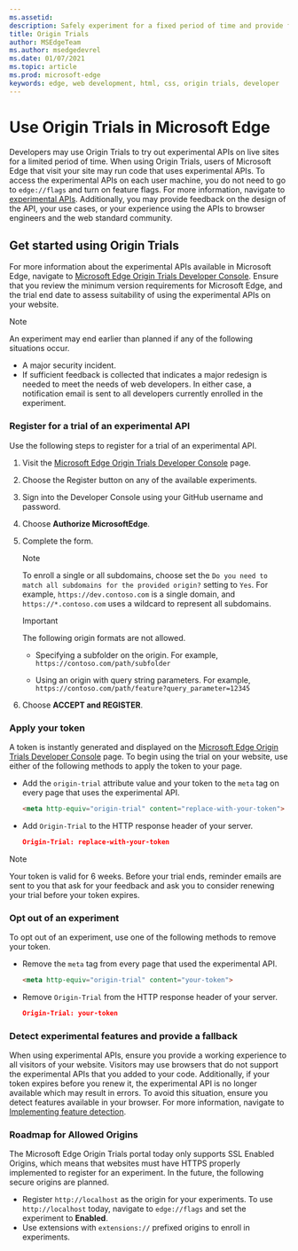 ```yaml
---
ms.assetid:
description: Safely experiment for a fixed period of time and provide feedback on new platform features.
title: Origin Trials
author: MSEdgeTeam
ms.author: msedgedevrel
ms.date: 01/07/2021
ms.topic: article
ms.prod: microsoft-edge
keywords: edge, web development, html, css, origin trials, developer
---
```

# Use Origin Trials in Microsoft Edge

Developers may use Origin Trials to try out experimental APIs on live sites for a limited period of time.  When using Origin Trials, users of Microsoft Edge that visit your site may run code that uses experimental APIs.  To access the experimental APIs on each user machine, you do not need to go to `edge://flags` and turn on feature flags.  For more information, navigate to [experimental APIs](https://developer.microsoft.com/microsoft-edge/origin-trials).  Additionally, you may provide feedback on the design of the API, your use cases, or your experience using the APIs to browser engineers and the web standard community.


<!-- ====================================================================== -->
## Get started using Origin Trials

For more information about the experimental APIs available in Microsoft Edge, navigate to [Microsoft Edge Origin Trials Developer Console](https://developer.microsoft.com/microsoft-edge/origin-trials).  Ensure that you review the minimum version requirements for Microsoft Edge, and the trial end date to assess suitability of using the experimental APIs on your website.

> [!NOTE]
> An experiment may end earlier than planned if any of the following situations occur.
> *   A major security incident.
> *   If sufficient feedback is collected that indicates a major redesign is needed to meet the needs of web developers.
> In either case, a notification email is sent to all developers currently enrolled in the experiment.

### Register for a trial of an experimental API

Use the following steps to register for a trial of an experimental API.

1.  Visit the [Microsoft Edge Origin Trials Developer Console](https://developer.microsoft.com/microsoft-edge/origin-trials) page.
1.  Choose the Register button on any of the available experiments.
1.  Sign into the Developer Console using your GitHub username and password.
1.  Choose **Authorize MicrosoftEdge**.
1.  Complete the form.

    > [!NOTE]
    > To enroll a single or all subdomains, choose set the `Do you need to match all subdomains for the provided origin?` setting to `Yes`.  For example, `https://dev.contoso.com` is a single domain, and `https://*.contoso.com` uses a wildcard to represent all subdomains.

    > [!IMPORTANT]
    > The following origin formats are not allowed.
    > *   Specifying a subfolder on the origin.  For example, `https://contoso.com/path/subfolder`
    >
    > *   Using an origin with query string parameters.  For example, `https://contoso.com/path/feature?query_parameter=12345`

1.  Choose **ACCEPT and REGISTER**.

### Apply your token

A token is instantly generated and displayed on the [Microsoft Edge Origin Trials Developer Console](https://developer.microsoft.com/microsoft-edge/origin-trials) page.  To begin using the trial on your website, use either of the following methods to apply the token to your page.

*   Add the `origin-trial` attribute value and your token to the `meta` tag on every page that uses the experimental API.

    ```html
    <meta http-equiv="origin-trial" content="replace-with-your-token">
    ```

*   Add `Origin-Trial` to the HTTP response header of your server.

    ```json
    Origin-Trial: replace-with-your-token
    ```

> [!NOTE]
> Your token is valid for 6 weeks.  Before your trial ends, reminder emails are sent to you that ask for your feedback and ask you to consider renewing your trial before your token expires.

### Opt out of an experiment

To opt out of an experiment, use one of the following methods to remove your token.

*   Remove the `meta` tag from every page that used the experimental API.

    ```html
    <meta http-equiv="origin-trial" content="your-token">
    ```

*   Remove `Origin-Trial` from the HTTP response header of your server.

    ```json
    Origin-Trial: your-token
    ```

### Detect experimental features and provide a fallback

When using experimental APIs, ensure you provide a working experience to all visitors of your website.  Visitors may use browsers that do not support the experimental APIs that you added to your code.  Additionally, if your token expires before you renew it, the experimental API is no longer available which may result in errors.  To avoid this situation, ensure you detect features available in your browser.  For more information, navigate to [Implementing feature detection](https://developer.mozilla.org/docs/learn/tools_and_testing/cross_browser_testing/feature_detection).

### Roadmap for Allowed Origins

The Microsoft Edge Origin Trials portal today only supports SSL Enabled Origins, which means that websites must have HTTPS properly implemented to register for an experiment.  In the future, the following secure origins are planned.

*   Register `http://localhost` as the origin for your experiments.  To use `http://localhost` today, navigate to `edge://flags` and set the experiment to **Enabled**.
*   Use extensions with `extensions://` prefixed origins to enroll in experiments.

<!-- links -->




